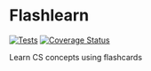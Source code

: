 # Flashlearn
[![Tests](https://github.com/Victornguli/flashlearn/actions/workflows/test.yml/badge.svg)](https://github.com/Victornguli/flashlearn/actions/workflows/test.yml)
[![Coverage Status](https://coveralls.io/repos/github/Victornguli/flashlearn/badge.svg?branch=master)](https://coveralls.io/github/Victornguli/flashlearn?branch=master)

Learn CS concepts using flashcards
